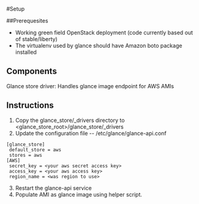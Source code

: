 #Setup

##Prerequesites

* Working green field OpenStack deployment (code currently based out of stable/liberty)
* The virtualenv used by glance should have Amazon boto package installed

## Components
Glance store driver: Handles glance image endpoint for AWS AMIs

## Instructions
1. Copy the glance_store/_drivers directory to <glance_store_root>/glance_store/_drivers
2. Update the configuration file -- /etc/glance/glance-api.conf
  ```
  [glance_store]
   default_store = aws
   stores = aws
  [AWS]
   secret_key = <your aws secret access key> 
   access_key = <your aws access key>
   region_name = <was region to use>
  ```
3. Restart the glance-api service
4. Populate AMI as glance image using helper script.
